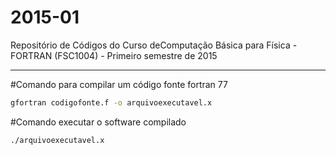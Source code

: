 # 2015-01
Repositório de Códigos do Curso deComputação Básica para Física - FORTRAN (FSC1004) - Primeiro semestre de 2015
***
#Comando para compilar um código fonte fortran 77
```bash
gfortran codigofonte.f -o arquivoexecutavel.x
```
#Comando executar o software compilado
```bash
./arquivoexecutavel.x
```
